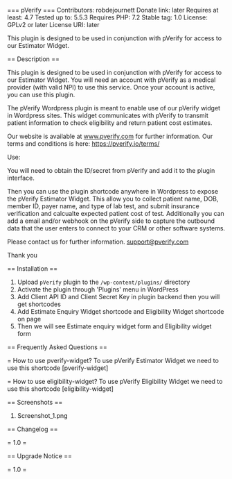=== pVerify ===
Contributors: robdejournett
Donate link: later
Requires at least: 4.7
Tested up to: 5.5.3
Requires PHP: 7.2
Stable tag: 1.0
License: GPLv2 or later
License URI: later
 
This plugin is designed to be used in conjunction with pVerify for access to our Estimator Widget.
 
== Description ==
 
This plugin is designed to be used in conjunction with pVerify for access to our Estimator Widget. You will need an account with pVerify as a medical provider (with valid NPI) to use this service. Once your account is active, you can use this plugin.

The pVerify Wordpress plugin is meant to enable use of our pVerify widget in Wordpress sites. This widget communicates with pVerify to transmit patient information to check eligibility and return patient cost estimates.

Our website is available at www.pverify.com for further information. Our terms and conditions is here: https://pverify.io/terms/

Use:

You will need to obtain the ID/secret from pVerify and add it to the plugin interface.

Then you can use the plugin shortcode anywhere in Wordpress to expose the pVerify Estimator Widget. This allow you to collect patient name, DOB, member ID, payer name, and type of lab test, and submit insurance verification and calcualte expected patient cost of test. Additionally you can add a email and/or webhook on the pVerify side to capture the outbound data that the user enters to connect to your CRM or other software systems.

Please contact us for further information. support@pverify.com

Thank you
 
== Installation ==
 
1. Upload `pVerify` plugin to the `/wp-content/plugins/` directory
2. Activate the plugin through 'Plugins' menu in WordPress
3. Add Client API ID and Client Secret Key in plugin backend then you will get shortcodes
4. Add Estimate Enquiry Widget shortcode and Eligibility Widget shortcode on page
5. Then we will see Estimate enquiry widget form and Eligibility widget form
 
== Frequently Asked Questions ==
 
= How to use pverify-widget?
To use pVerify Estimator Widget we need to use this shortcode [pverify-widget]
 
= How to use eligibility-widget?
To use pVerify Eligibility Widget we need to use this shortcode [eligibility-widget]
 
== Screenshots ==
 
1. Screenshot_1.png
 
== Changelog ==
 
= 1.0 =

== Upgrade Notice ==

= 1.0 =
